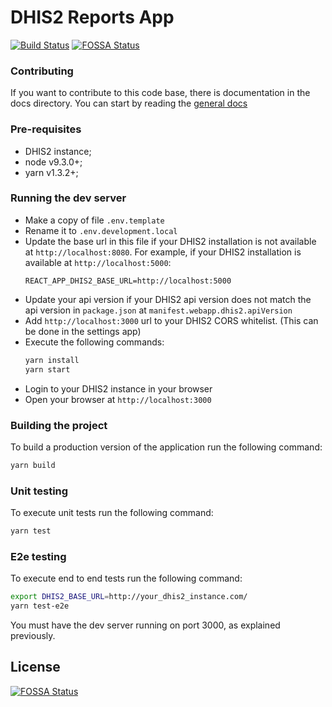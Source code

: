 # DHIS2 Reports App

[![Build Status](https://travis-ci.com/dhis2/reports-app.svg?branch=master)](https://travis-ci.com/dhis2/reports-app)
[![FOSSA Status](https://app.fossa.io/api/projects/git%2Bgithub.com%2Fdhis2%2Freports-app.svg?type=shield)](https://app.fossa.io/projects/git%2Bgithub.com%2Fdhis2%2Freports-app?ref=badge_shield)

### Contributing

If you want to contribute to this code base, there is documentation in the docs directory.
You can start by reading the [general docs](./docs/README.md)

### Pre-requisites

-   DHIS2 instance;
-   node v9.3.0+;
-   yarn v1.3.2+;

### Running the dev server

-   Make a copy of file `.env.template`
-   Rename it to `.env.development.local`
-   Update the base url in this file if your DHIS2 installation is not available at `http://localhost:8080`. For example, if your DHIS2 installation is available at `http://localhost:5000`:
    ```
    REACT_APP_DHIS2_BASE_URL=http://localhost:5000
    ```
-   Update your api version if your DHIS2 api version does not match the api version in `package.json` at `manifest.webapp.dhis2.apiVersion`
-   Add `http://localhost:3000` url to your DHIS2 CORS whitelist. (This can be done in the settings app)
-   Execute the following commands:
    ```sh
    yarn install
    yarn start
    ```
-   Login to your DHIS2 instance in your browser
-   Open your browser at `http://localhost:3000`

### Building the project

To build a production version of the application run the following command:

```sh
yarn build
```

### Unit testing

To execute unit tests run the following command:

```sh
yarn test
```

### E2e testing

To execute end to end tests run the following command:

```sh
export DHIS2_BASE_URL=http://your_dhis2_instance.com/
yarn test-e2e
```

You must have the dev server running on port 3000, as explained previously.

## License

[![FOSSA Status](https://app.fossa.io/api/projects/git%2Bgithub.com%2Fdhis2%2Freports-app.svg?type=large)](https://app.fossa.io/projects/git%2Bgithub.com%2Fdhis2%2Freports-app?ref=badge_large)
